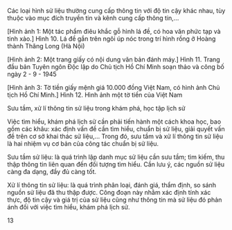 Các loại hình sử liệu thường cung cấp thông tin với độ tin cậy khác nhau, tùy thuộc vào mục đích truyền tin và kênh cung cấp thông tin,...

[Hình ảnh 1: Một tác phẩm điêu khắc gỗ hình lá đề, có hoa văn phức tạp và tinh xảo.]
Hình 10. Lá đề gắn trên ngôi úp nóc trong trí hình rồng ở Hoàng thành Thăng Long (Hà Nội)

[Hình ảnh 2: Một trang giấy có nội dung văn bản đánh máy.]
Hình 11. Trang đầu bản Tuyên ngôn Độc lập do Chủ tịch Hồ Chí Minh soạn thảo và công bố ngày 2 - 9 - 1945

[Hình ảnh 3: Tờ tiền giấy mệnh giá 10.000 đồng Việt Nam, có hình ảnh Chủ tịch Hồ Chí Minh.]
Hình 12. Hình ảnh một tờ tiền của Việt Nam

Sưu tầm, xử lí thông tin sử liệu trong khám phá, học tập lịch sử

Việc tìm hiểu, khám phá lịch sử cần phải tiến hành một cách khoa học, bao gồm các khâu: xác định vấn đề cần tìm hiểu, chuẩn bị sử liệu, giải quyết vấn đề trên cơ sở khai thác sử liệu,... Trong đó, sưu tầm và xử lí thông tin sử liệu là hai nhiệm vụ cơ bản của công tác chuẩn bị sử liệu.

Sưu tầm sử liệu: là quá trình lập danh mục sử liệu cần sưu tầm; tìm kiếm, thu thập thông tin liên quan đến đối tượng tìm hiểu. Cần lưu ý, các nguồn sử liệu càng đa dạng, đầy đủ càng tốt.

Xử lí thông tin sử liệu: là quá trình phân loại, đánh giá, thẩm định, so sánh nguồn sử liệu đã thu thập được. Công đoạn này nhằm xác định tính xác thực, độ tin cậy và giá trị của sử liệu cũng như thông tin mà sử liệu đó phản ánh đối với việc tìm hiểu, khám phá lịch sử.

13